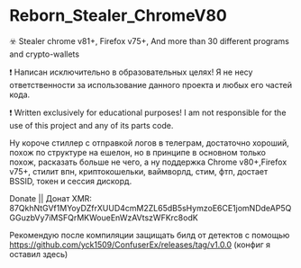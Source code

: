 # Reborn_Stealer_ChromeV80
 ☣️ Stealer chrome v81+, Firefox v75+, And more than 30 different programs and crypto-wallets 


❗️ Написан исключительно в образовательных целях! Я не несу ответственности за использование данного проекта и любых его частей кода.

❗️ Written exclusively for educational purposes! I am not responsible for the use of this project and any of its parts code.

Ну короче стиллер с отправкой логов в телеграм, достаточно хороший, похож по структуре на ешелон, но в принципе в основном только похож, расказать больше не чего, а ну поддержка Chrome v80+,Firefox v75+, стилит впн, криптокошельки, ваймворлд, стим, фтп, достает BSSID, токен и сессия дискорд.

Donate || Донат
XMR: 87QkhNtGVf1MYoyDZfrXUUD4cmM2ZL65dB5sHymzoE6CE1jomNDdeAP5QGGuzbVy7iMSFQrMKWoueEnWzAVtszWFKrc8odK

Рекомендую после компиляции защищать билд от детектов с помощью https://github.com/yck1509/ConfuserEx/releases/tag/v1.0.0 (конфиг я оставил здесь)
